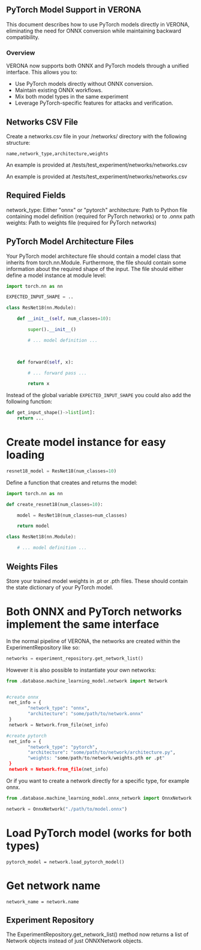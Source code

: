 ## PyTorch Model Support in VERONA
This document describes how to use PyTorch models directly in VERONA, eliminating the need for ONNX conversion while maintaining backward compatibility.

### Overview
VERONA now supports both ONNX and PyTorch models through a unified interface. This allows you to:

- Use PyTorch models directly without ONNX conversion. 
- Maintain existing ONNX workflows. 
- Mix both model types in the same experiment
- Leverage PyTorch-specific features for attacks and verification.


## Networks CSV File
Create a networks.csv file in your /networks/ directory with the following structure:

``name,network_type,architecture,weights``

An example is provided at /tests/test_experiment/networks/networks.csv

An example is provided at /tests/test_experiment/networks/networks.csv


## Required Fields
network_type: Either "onnx" or "pytorch"
architecture: Path to Python file containing model definition (required for PyTorch networks) or to .onnx path
weights: Path to weights file (required for PyTorch networks)

## PyTorch Model Architecture Files
Your PyTorch model architecture file should contain a model class that inherits from torch.nn.Module. 
Furthermore, the file should contain some information about the required shape of the input. 
The file should either define a model instance at module level:

```python
import torch.nn as nn

EXPECTED_INPUT_SHAPE = ..

class ResNet18(nn.Module):

    def __init__(self, num_classes=10):

        super().__init__()

        # ... model definition ...

    

    def forward(self, x):

        # ... forward pass ...

        return x
```

Instead of the global variable `EXPECTED_INPUT_SHAPE` you could also add the following function:

```python
def get_input_shape()->list[int]:
    return ...
```

# Create model instance for easy loading
```python
resnet18_model = ResNet18(num_classes=10)
```

Define a function that creates and returns the model:

```python
import torch.nn as nn

def create_resnet18(num_classes=10):

    model = ResNet18(num_classes=num_classes)

    return model

class ResNet18(nn.Module):

    # ... model definition ...
```


## Weights Files
Store your trained model weights in .pt or .pth files. These should contain the state dictionary of your PyTorch model.

# Both ONNX and PyTorch networks implement the same interface


In the normal pipeline of VERONA, the networks are created within the ExperimentRepository like so:

```python
networks = experiment_repository.get_network_list()
```

However it is also possible to instantiate your own networks: 

```python
from .database.machine_learning_model.network import Network


#create onnx
 net_info = {
        "network_type": "onnx", 
        "architecture": "some/path/to/network.onnx"
 }
 network = Network.from_file(net_info) 

#create pytorch
 net_info = {
        "network_type": "pytorch", 
        "architecture": "some/path/to/network/architecture.py", 
        "weights: "some/path/to/network/weights.pth or .pt"
 }
 network = Network.from_file(net_info) 

```

Or if you want to create a network directly for a specific type, for example onnx. 

```python
from .database.machine_learning_model.onnx_network import OnnxNetwork

network = OnnxNetwork("./path/to/model.onnx")
```




# Load PyTorch model (works for both types)

``pytorch_model = network.load_pytorch_model()``

# Get network name

``network_name = network.name``



## Experiment Repository
The ExperimentRepository.get_network_list() method now returns a list of Network objects instead of just ONNXNetwork objects.

